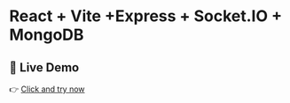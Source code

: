 # React + Vite +Express + Socket.IO + MongoDB

## 🔗 Live Demo

👉 [Click and try now](https://tailwind-portfolio-pi-five.vercel.app/)

